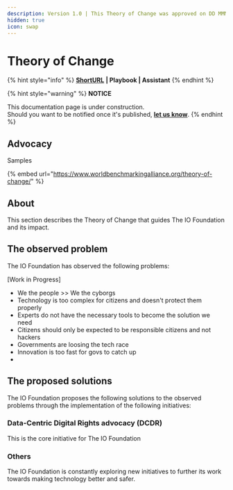 ```yaml
---
description: Version 1.0 | This Theory of Change was approved on DD MMMM YYYY.
hidden: true
icon: swap
---
```


# Theory of Change

{% hint style="info" %}
[**ShortURL**](https://tiof.click/TIOFTofC) **| Playbook | Assistant**
{% endhint %}

{% hint style="warning" %}
**NOTICE**

This documentation page is under construction.\
Should you want to be notified once it's published, [**let us know**](https://tiof.click/TIOFTarianUpdatesService).
{% endhint %}

## Advocacy





Samples

{% embed url="https://www.worldbenchmarkingalliance.org/theory-of-change/" %}



##

## About

This section describes the Theory of Change that guides The IO Foundation and its impact.

## The observed problem

The IO Foundation has observed the following problems:

\[Work in Progress]

* We the people >> We the cyborgs
* Technology is too complex for citizens and doesn't protect them properly
* Experts do not have the necessary tools to become the solution we need
* Citizens should only be expected to be responsible citizens and not hackers
* Governments are loosing the tech race
* Innovation is too fast for govs to catch up
*



## The proposed solutions

The IO Foundation proposes the following solutions to the observed problems through the implementation of the following initiatives:

### Data-Centric Digital Rights advocacy (DCDR)

This is the core initiative for The IO Foundation



### Others

The IO Foundation is constantly exploring new initiatives to further its work towards making technology better and safer.

